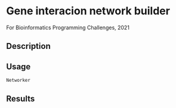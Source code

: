 # Gene interacion network builder
For Bioinformatics Programming Challenges, 2021

## Description

## Usage
`Networker`

## Results
